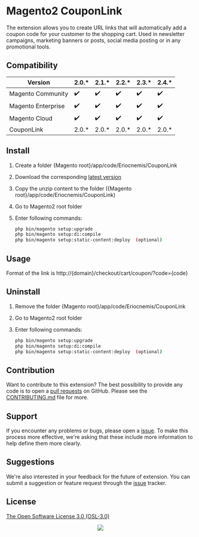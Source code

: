 # Magento2 CouponLink

The extension allows you to create URL links that will automatically add a coupon code for your customer to the shopping cart. Used in newsletter campaigns, marketing banners or posts, social media posting or in any promotional tools.

## Compatibility

Version | 2.0.* | 2.1.* | 2.2.* | 2.3.* | 2.4.*
--- | --- | --- | --- | --- | ---
Magento Community | :heavy_check_mark: | :heavy_check_mark: | :heavy_check_mark: | :heavy_check_mark: | :heavy_check_mark:
Magento Enterprise | :heavy_check_mark: | :heavy_check_mark: | :heavy_check_mark: | :heavy_check_mark: | :heavy_check_mark:
Magento Cloud | :heavy_check_mark: | :heavy_check_mark: | :heavy_check_mark: | :heavy_check_mark: | :heavy_check_mark:
CouponLink | 2.0.* | 2.0.* | 2.0.* | 2.0.* | 2.0.*

## Install

1. Create a folder {Magento root}/app/code/Eriocnemis/CouponLink

2. Download the corresponding [latest version](https://github.com/eriocnemis/m2.CouponLink/releases)

3. Copy the unzip content to the folder ({Magento root}/app/code/Eriocnemis/CouponLink)

4. Go to Magento2 root folder

5. Enter following commands:

    ```bash
    php bin/magento setup:upgrade
    php bin/magento setup:di:compile
    php bin/magento setup:static-content:deploy  (optional)

## Usage

Format of the link is http://{domain}/checkout/cart/coupon/?code={code}

## Uninstall

1. Remove the folder {Magento root}/app/code/Eriocnemis/CouponLink

2. Go to Magento2 root folder

3. Enter following commands:

    ```bash
    php bin/magento setup:upgrade
    php bin/magento setup:di:compile
    php bin/magento setup:static-content:deploy  (optional)

## Contribution

Want to contribute to this extension? The best possibility to provide any code is to open a [pull requests](https://github.com/eriocnemis/m2.CouponLink/pulls) on GitHub. Please see the [CONTRIBUTING.md](https://github.com/eriocnemis/m2.CouponLink/blob/master/.github/CONTRIBUTING.md) file for more.

## Support

If you encounter any problems or bugs, please open a [issue](https://github.com/eriocnemis/m2.CouponLink/issues). To make this process more effective, we're asking that these include more information to help define them more clearly.

## Suggestions

We're also interested in your feedback for the future of extension. You can submit a suggestion or feature request through the [issue](https://github.com/eriocnemis/m2.CouponLink/issues) tracker.

## License

[The Open Software License 3.0 (OSL-3.0)](https://github.com/eriocnemis/m2.CouponLink/blob/master/LICENSE.md)

<p align="center"><img src="https://avatars3.githubusercontent.com/u/48807026?s=48&v=4"></p>
